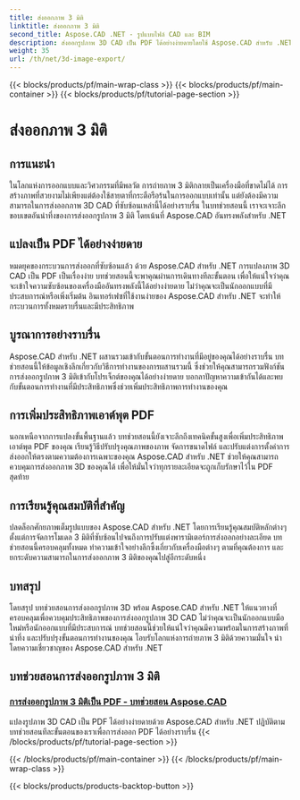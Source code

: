 ```yaml
---
title: ส่งออกภาพ 3 มิติ
linktitle: ส่งออกภาพ 3 มิติ
second_title: Aspose.CAD .NET - รูปแบบไฟล์ CAD และ BIM
description: ส่งออกรูปภาพ 3D CAD เป็น PDF ได้อย่างง่ายดายโดยใช้ Aspose.CAD สำหรับ .NET ปฏิบัติตามบทช่วยสอนของเราเพื่อการแปลง PDF ได้อย่างราบรื่น เรียนรู้เทคนิคการส่งออกภาพ 3 มิติที่มีประสิทธิภาพ
weight: 35
url: /th/net/3d-image-export/
---
```


{{< blocks/products/pf/main-wrap-class >}}
{{< blocks/products/pf/main-container >}}
{{< blocks/products/pf/tutorial-page-section >}}

# ส่งออกภาพ 3 มิติ


## การแนะนำ

ในโลกแห่งการออกแบบและวิศวกรรมที่มีพลวัต การถ่ายภาพ 3 มิติกลายเป็นเครื่องมือที่ขาดไม่ได้ การสร้างภาพที่สวยงามไม่เพียงแต่ต้องใช้สายตาที่กระตือรือร้นในการออกแบบเท่านั้น แต่ยังต้องมีความสามารถในการส่งออกภาพ 3D CAD ที่ซับซ้อนเหล่านี้ได้อย่างราบรื่น ในบทช่วยสอนนี้ เราจะเจาะลึกขอบเขตอันน่าทึ่งของการส่งออกรูปภาพ 3 มิติ โดยเน้นที่ Aspose.CAD อันทรงพลังสำหรับ .NET

## แปลงเป็น PDF ได้อย่างง่ายดาย

หมดยุคของกระบวนการส่งออกที่ซับซ้อนแล้ว ด้วย Aspose.CAD สำหรับ .NET การแปลงภาพ 3D CAD เป็น PDF เป็นเรื่องง่าย บทช่วยสอนนี้จะพาคุณผ่านการเดินทางทีละขั้นตอน เพื่อให้แน่ใจว่าคุณจะเข้าใจความซับซ้อนของเครื่องมืออันทรงพลังนี้ได้อย่างง่ายดาย ไม่ว่าคุณจะเป็นนักออกแบบที่มีประสบการณ์หรือเพิ่งเริ่มต้น อินเทอร์เฟซที่ใช้งานง่ายของ Aspose.CAD สำหรับ .NET จะทำให้กระบวนการทั้งหมดราบรื่นและมีประสิทธิภาพ

## บูรณาการอย่างราบรื่น

Aspose.CAD สำหรับ .NET ผสานรวมเข้ากับขั้นตอนการทำงานที่มีอยู่ของคุณได้อย่างราบรื่น บทช่วยสอนนี้ให้ข้อมูลเชิงลึกเกี่ยวกับวิธีการทำงานของการผสานรวมนี้ ซึ่งช่วยให้คุณสามารถรวมฟังก์ชันการส่งออกรูปภาพ 3 มิติเข้ากับโปรเจ็กต์ของคุณได้อย่างง่ายดาย บอกลาปัญหาความเข้ากันได้และพบกับขั้นตอนการทำงานที่มีประสิทธิภาพซึ่งช่วยเพิ่มประสิทธิภาพการทำงานของคุณ

## การเพิ่มประสิทธิภาพเอาต์พุต PDF

นอกเหนือจากการแปลงขั้นพื้นฐานแล้ว บทช่วยสอนนี้ยังเจาะลึกถึงเทคนิคขั้นสูงเพื่อเพิ่มประสิทธิภาพเอาต์พุต PDF ของคุณ เรียนรู้วิธีปรับปรุงคุณภาพของภาพ จัดการขนาดไฟล์ และปรับแต่งการตั้งค่าการส่งออกให้ตรงตามความต้องการเฉพาะของคุณ Aspose.CAD สำหรับ .NET ช่วยให้คุณสามารถควบคุมการส่งออกภาพ 3D ของคุณได้ เพื่อให้มั่นใจว่าทุกรายละเอียดจะถูกเก็บรักษาไว้ใน PDF สุดท้าย

## การเรียนรู้คุณสมบัติที่สำคัญ

ปลดล็อกศักยภาพเต็มรูปแบบของ Aspose.CAD สำหรับ .NET โดยการเรียนรู้คุณสมบัติหลักต่างๆ ตั้งแต่การจัดการโมเดล 3 มิติที่ซับซ้อนไปจนถึงการปรับแต่งพารามิเตอร์การส่งออกอย่างละเอียด บทช่วยสอนนี้ครอบคลุมทั้งหมด ทำความเข้าใจอย่างลึกซึ้งเกี่ยวกับเครื่องมือต่างๆ ตามที่คุณต้องการ และยกระดับความสามารถในการส่งออกภาพ 3 มิติของคุณไปสู่อีกระดับหนึ่ง

## บทสรุป

โดยสรุป บทช่วยสอนการส่งออกรูปภาพ 3D พร้อม Aspose.CAD สำหรับ .NET ให้แนวทางที่ครอบคลุมเพื่อควบคุมประสิทธิภาพของการส่งออกรูปภาพ 3D CAD ไม่ว่าคุณจะเป็นนักออกแบบมือใหม่หรือนักออกแบบที่มีประสบการณ์ บทช่วยสอนนี้ช่วยให้แน่ใจว่าคุณมีความพร้อมในการสร้างภาพที่น่าทึ่ง และปรับปรุงขั้นตอนการทำงานของคุณ โอบรับโลกแห่งการถ่ายภาพ 3 มิติด้วยความมั่นใจ นำโดยความเชี่ยวชาญของ Aspose.CAD สำหรับ .NET
## บทช่วยสอนการส่งออกรูปภาพ 3 มิติ
### [การส่งออกรูปภาพ 3 มิติเป็น PDF - บทช่วยสอน Aspose.CAD](./exporting-3d-images-to-pdf/)
แปลงรูปภาพ 3D CAD เป็น PDF ได้อย่างง่ายดายด้วย Aspose.CAD สำหรับ .NET ปฏิบัติตามบทช่วยสอนทีละขั้นตอนของเราเพื่อการส่งออก PDF ได้อย่างราบรื่น
{{< /blocks/products/pf/tutorial-page-section >}}

{{< /blocks/products/pf/main-container >}}
{{< /blocks/products/pf/main-wrap-class >}}

{{< blocks/products/products-backtop-button >}}
